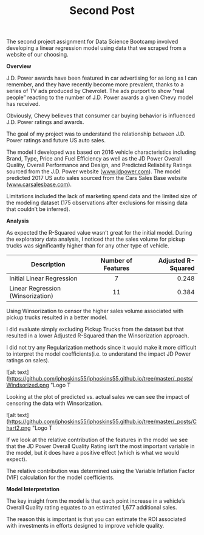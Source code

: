 ﻿---
layout: post
title: Second Post
---

The second project assignment for Data Science Bootcamp involved developing a linear regression model using data that we scraped from a website of our choosing.   

**Overview**

J.D. Power awards have been featured in car advertising for as long as I can remember, and they have recently become more prevalent, thanks to a series of TV ads produced by Chevrolet. The ads purport to show “real people” reacting to the number of J.D. Power awards a given Chevy model has received.  

Obviously, Chevy believes that consumer car buying behavior is influenced J.D. Power ratings and awards.  

The goal of my project was to understand the relationship between J.D. Power ratings and future US auto sales.  

The model I developed was based on 2016 vehicle characteristics including Brand, Type, Price and Fuel Efficiency as well as the JD Power Overall Quality, Overall Performance and Design, and Predicted Reliability Ratings sourced from the J.D. Power website (www.jdpower.com). The model predicted 2017 US auto sales sourced from the Cars Sales Base website (www.carsalesbase.com).  

Limitations included the lack of marketing spend data and the limited size of the modeling dataset (175 observations after exclusions for missing data that couldn’t be inferred).  


**Analysis**

As expected the R-Squared value wasn’t great for the initial model. During the exploratory data analysis, I noticed that the sales volume for pickup trucks was significantly higher than for any other type of vehicle.  


|            Description            | Number of Features | Adjusted R-Squared |
| --------------------------------- |:------------------:| ------------------:|
| Initial Linear Regression         |          7         |        0.248       |
| Linear Regression (Winsorization) |         11         |        0.384       |


Using Winsorization to censor the higher sales volume associated with pickup trucks resulted in a better model.  

I did evaluate simply excluding Pickup Trucks from the dataset but that resulted in a lower Adjusted R-Squared than the Winsorization approach.  

I did not try any Regularization methods since it would make it more difficult to interpret the model coefficients(i.e. to understand the impact JD Power ratings on sales).  

![alt text](https://github.com/jphoskins55/jphoskins55.github.io/tree/master/_posts/Windsorized.png "Logo T

Looking at the plot of predicted vs. actual sales we can see the impact of censoring the data with Winsorization.

![alt text](https://github.com/jphoskins55/jphoskins55.github.io/tree/master/_posts/Chart2.png "Logo T

If we look at the relative contribution of the features in the model we see that the JD Power Overall Quality Rating isn’t the most important variable in the model, but it does have a positive effect (which is what we would expect).  

The relative contribution was determined using the Variable Inflation Factor (VIF) calculation for the model coefficients.  


**Model Interpretation**

The key insight from the model is that each point increase in a vehicle’s Overall Quality rating equates to an estimated 1,677 additional sales.  

The reason this is important is that you can estimate the ROI associated with investments in efforts designed to improve vehicle quality.  

